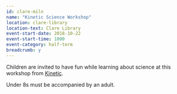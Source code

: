 ```yaml
---
id: clare-miln
name: "Kinetic Science Workshop"
location: clare-library
location-text: Clare Library
event-start-date: 2018-10-22
event-start-time: 1000
event-category: half-term
breadcrumb: y
---
```


Children are invited to have fun while learning about science at this workshop from [Kinetic](http://kineticscience.co.uk/).

Under 8s must be accompanied by an adult.
